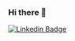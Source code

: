 ### Hi there 👋

[![Linkedin Badge](https://img.shields.io/badge/-kelvinsoares-blue?style=flat-square&logo=Linkedin&logoColor=white&link=https://www.linkedin.com/in/kelvinsoares/)](https://www.linkedin.com/in/kelvinsoares/)

<!--
**KelvinVenancio/KelvinVenancio** is a ✨ _special_ ✨ repository because its `README.md` (this file) appears on your GitHub profile.

Here are some ideas to get you started:

- 🔭 I’m currently working on ...
- 🌱 I’m currently learning ...
- 👯 I’m looking to collaborate on ...
- 🤔 I’m looking for help with ...
- 💬 Ask me about ...
- 📫 How to reach me: ...
- 😄 Pronouns: ...
- ⚡ Fun fact: ...
-->

